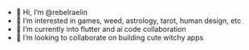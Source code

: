 - 👋 Hi, I’m @rebelraelin
- 👀 I’m interested in games, weed, astrology, tarot, human design, etc
- 🌱 I’m currently into flutter and ai code collaboration
- 💞️ I’m looking to collaborate on building cute witchy apps

<!---
rebelraelin/rebelraelin is a ✨ special ✨ repository because its `README.md` (this file) appears on your GitHub profile.
You can click the Preview link to take a look at your changes.
--->
